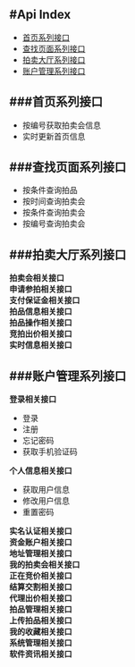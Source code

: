 #Api Index
---

- [首页系列接口](#first)
- [查找页面系列接口](#search)
- [拍卖大厅系列接口](#hall)
- [账户管理系列接口](#account)


###<a name="first" >首页系列接口</a>
---
- 按编号获取拍卖会信息
- 实时更新首页信息


###<a name="search" >查找页面系列接口</a>
---
- 按条件查询拍品
- 按时间查询拍卖会
- 按条件查询拍卖会
- 按编号查询拍卖会

###<a name="hall" >拍卖大厅系列接口</a>
---
**拍卖会相关接口**  
**申请参拍相关接口**  
**支付保证金相关接口**  
**拍品信息相关接口**  
**拍品操作相关接口**  
**竞拍出价相关接口**  
**实时信息相关接口**  


###<a name="account" >账户管理系列接口</a>
---
**登录相关接口**  

- 登录
- 注册
- 忘记密码
- 获取手机验证码

**个人信息相关接口** 

- 获取用户信息 
- 修改用户信息  
- 重置密码  

**实名认证相关接口**  
**资金账户相关接口**  
**地址管理相关接口**  
**我的拍卖会相关接口**  
**正在竞价相关接口**  
**结算交割相关接口**  
**代理出价相关接口**  
**拍品管理相关接口**  
**上传拍品相关接口**  
**我的收藏相关接口**  
**系统管理相关接口**  
**软件资讯相关接口**  